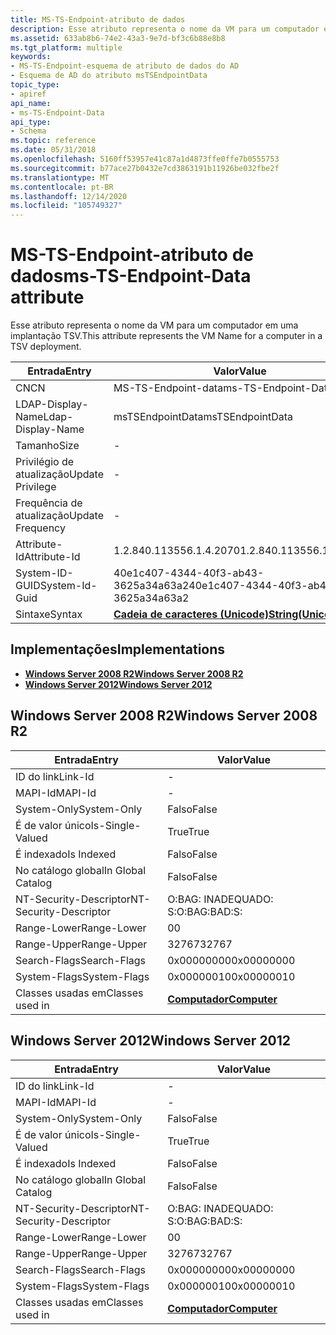 ```yaml
---
title: MS-TS-Endpoint-atributo de dados
description: Esse atributo representa o nome da VM para um computador em uma implantação TSV.
ms.assetid: 633ab8b6-74e2-43a3-9e7d-bf3c6b88e8b8
ms.tgt_platform: multiple
keywords:
- MS-TS-Endpoint-esquema de atributo de dados do AD
- Esquema de AD do atributo msTSEndpointData
topic_type:
- apiref
api_name:
- ms-TS-Endpoint-Data
api_type:
- Schema
ms.topic: reference
ms.date: 05/31/2018
ms.openlocfilehash: 5160ff53957e41c87a1d4873ffe0ffe7b0555753
ms.sourcegitcommit: b77ace27b0432e7cd3863191b11926be032fbe2f
ms.translationtype: MT
ms.contentlocale: pt-BR
ms.lasthandoff: 12/14/2020
ms.locfileid: "105749327"
---
```

# <a name="ms-ts-endpoint-data-attribute"></a><span data-ttu-id="8d99c-105">MS-TS-Endpoint-atributo de dados</span><span class="sxs-lookup"><span data-stu-id="8d99c-105">ms-TS-Endpoint-Data attribute</span></span>

<span data-ttu-id="8d99c-106">Esse atributo representa o nome da VM para um computador em uma implantação TSV.</span><span class="sxs-lookup"><span data-stu-id="8d99c-106">This attribute represents the VM Name for a computer in a TSV deployment.</span></span>



| <span data-ttu-id="8d99c-107">Entrada</span><span class="sxs-lookup"><span data-stu-id="8d99c-107">Entry</span></span> | <span data-ttu-id="8d99c-108">Valor</span><span class="sxs-lookup"><span data-stu-id="8d99c-108">Value</span></span> |
|-------------------|---------------------------------------------|
| <span data-ttu-id="8d99c-109">CN</span><span class="sxs-lookup"><span data-stu-id="8d99c-109">CN</span></span>                | <span data-ttu-id="8d99c-110">MS-TS-Endpoint-data</span><span class="sxs-lookup"><span data-stu-id="8d99c-110">ms-TS-Endpoint-Data</span></span>                         |
| <span data-ttu-id="8d99c-111">LDAP-Display-Name</span><span class="sxs-lookup"><span data-stu-id="8d99c-111">Ldap-Display-Name</span></span> | <span data-ttu-id="8d99c-112">msTSEndpointData</span><span class="sxs-lookup"><span data-stu-id="8d99c-112">msTSEndpointData</span></span>                            |
| <span data-ttu-id="8d99c-113">Tamanho</span><span class="sxs-lookup"><span data-stu-id="8d99c-113">Size</span></span>              | \-                                          |
| <span data-ttu-id="8d99c-114">Privilégio de atualização</span><span class="sxs-lookup"><span data-stu-id="8d99c-114">Update Privilege</span></span>  | \-                                          |
| <span data-ttu-id="8d99c-115">Frequência de atualização</span><span class="sxs-lookup"><span data-stu-id="8d99c-115">Update Frequency</span></span>  | \-                                          |
| <span data-ttu-id="8d99c-116">Attribute-Id</span><span class="sxs-lookup"><span data-stu-id="8d99c-116">Attribute-Id</span></span>      | <span data-ttu-id="8d99c-117">1.2.840.113556.1.4.2070</span><span class="sxs-lookup"><span data-stu-id="8d99c-117">1.2.840.113556.1.4.2070</span></span>                     |
| <span data-ttu-id="8d99c-118">System-ID-GUID</span><span class="sxs-lookup"><span data-stu-id="8d99c-118">System-Id-Guid</span></span>    | <span data-ttu-id="8d99c-119">40e1c407-4344-40f3-ab43-3625a34a63a2</span><span class="sxs-lookup"><span data-stu-id="8d99c-119">40e1c407-4344-40f3-ab43-3625a34a63a2</span></span>        |
| <span data-ttu-id="8d99c-120">Sintaxe</span><span class="sxs-lookup"><span data-stu-id="8d99c-120">Syntax</span></span>            | [<span data-ttu-id="8d99c-121">**Cadeia de caracteres (Unicode)**</span><span class="sxs-lookup"><span data-stu-id="8d99c-121">**String(Unicode)**</span></span>](s-string-unicode.md) |



## <a name="implementations"></a><span data-ttu-id="8d99c-122">Implementações</span><span class="sxs-lookup"><span data-stu-id="8d99c-122">Implementations</span></span>

-   [<span data-ttu-id="8d99c-123">**Windows Server 2008 R2**</span><span class="sxs-lookup"><span data-stu-id="8d99c-123">**Windows Server 2008 R2**</span></span>](#windows-server-2008-r2)
-   [<span data-ttu-id="8d99c-124">**Windows Server 2012**</span><span class="sxs-lookup"><span data-stu-id="8d99c-124">**Windows Server 2012**</span></span>](#windows-server-2012)

## <a name="windows-server-2008-r2"></a><span data-ttu-id="8d99c-125">Windows Server 2008 R2</span><span class="sxs-lookup"><span data-stu-id="8d99c-125">Windows Server 2008 R2</span></span>



| <span data-ttu-id="8d99c-126">Entrada</span><span class="sxs-lookup"><span data-stu-id="8d99c-126">Entry</span></span> | <span data-ttu-id="8d99c-127">Valor</span><span class="sxs-lookup"><span data-stu-id="8d99c-127">Value</span></span> |
|------------------------|-------------------------------------------|
| <span data-ttu-id="8d99c-128">ID do link</span><span class="sxs-lookup"><span data-stu-id="8d99c-128">Link-Id</span></span>                | \-                                        |
| <span data-ttu-id="8d99c-129">MAPI-Id</span><span class="sxs-lookup"><span data-stu-id="8d99c-129">MAPI-Id</span></span>                | \-                                        |
| <span data-ttu-id="8d99c-130">System-Only</span><span class="sxs-lookup"><span data-stu-id="8d99c-130">System-Only</span></span>            | <span data-ttu-id="8d99c-131">Falso</span><span class="sxs-lookup"><span data-stu-id="8d99c-131">False</span></span>                                     |
| <span data-ttu-id="8d99c-132">É de valor único</span><span class="sxs-lookup"><span data-stu-id="8d99c-132">Is-Single-Valued</span></span>       | <span data-ttu-id="8d99c-133">True</span><span class="sxs-lookup"><span data-stu-id="8d99c-133">True</span></span>                                      |
| <span data-ttu-id="8d99c-134">É indexado</span><span class="sxs-lookup"><span data-stu-id="8d99c-134">Is Indexed</span></span>             | <span data-ttu-id="8d99c-135">Falso</span><span class="sxs-lookup"><span data-stu-id="8d99c-135">False</span></span>                                     |
| <span data-ttu-id="8d99c-136">No catálogo global</span><span class="sxs-lookup"><span data-stu-id="8d99c-136">In Global Catalog</span></span>      | <span data-ttu-id="8d99c-137">Falso</span><span class="sxs-lookup"><span data-stu-id="8d99c-137">False</span></span>                                     |
| <span data-ttu-id="8d99c-138">NT-Security-Descriptor</span><span class="sxs-lookup"><span data-stu-id="8d99c-138">NT-Security-Descriptor</span></span> | <span data-ttu-id="8d99c-139">O:BAG: INADEQUADO: S:</span><span class="sxs-lookup"><span data-stu-id="8d99c-139">O:BAG:BAD:S:</span></span>                              |
| <span data-ttu-id="8d99c-140">Range-Lower</span><span class="sxs-lookup"><span data-stu-id="8d99c-140">Range-Lower</span></span>            | <span data-ttu-id="8d99c-141">0</span><span class="sxs-lookup"><span data-stu-id="8d99c-141">0</span></span>                                         |
| <span data-ttu-id="8d99c-142">Range-Upper</span><span class="sxs-lookup"><span data-stu-id="8d99c-142">Range-Upper</span></span>            | <span data-ttu-id="8d99c-143">32767</span><span class="sxs-lookup"><span data-stu-id="8d99c-143">32767</span></span>                                     |
| <span data-ttu-id="8d99c-144">Search-Flags</span><span class="sxs-lookup"><span data-stu-id="8d99c-144">Search-Flags</span></span>           | <span data-ttu-id="8d99c-145">0x00000000</span><span class="sxs-lookup"><span data-stu-id="8d99c-145">0x00000000</span></span>                                |
| <span data-ttu-id="8d99c-146">System-Flags</span><span class="sxs-lookup"><span data-stu-id="8d99c-146">System-Flags</span></span>           | <span data-ttu-id="8d99c-147">0x00000010</span><span class="sxs-lookup"><span data-stu-id="8d99c-147">0x00000010</span></span>                                |
| <span data-ttu-id="8d99c-148">Classes usadas em</span><span class="sxs-lookup"><span data-stu-id="8d99c-148">Classes used in</span></span>        | [<span data-ttu-id="8d99c-149">**Computador**</span><span class="sxs-lookup"><span data-stu-id="8d99c-149">**Computer**</span></span>](c-computer.md)<br/> |



## <a name="windows-server-2012"></a><span data-ttu-id="8d99c-150">Windows Server 2012</span><span class="sxs-lookup"><span data-stu-id="8d99c-150">Windows Server 2012</span></span>



| <span data-ttu-id="8d99c-151">Entrada</span><span class="sxs-lookup"><span data-stu-id="8d99c-151">Entry</span></span> | <span data-ttu-id="8d99c-152">Valor</span><span class="sxs-lookup"><span data-stu-id="8d99c-152">Value</span></span> |
|------------------------|-------------------------------------------|
| <span data-ttu-id="8d99c-153">ID do link</span><span class="sxs-lookup"><span data-stu-id="8d99c-153">Link-Id</span></span>                | \-                                        |
| <span data-ttu-id="8d99c-154">MAPI-Id</span><span class="sxs-lookup"><span data-stu-id="8d99c-154">MAPI-Id</span></span>                | \-                                        |
| <span data-ttu-id="8d99c-155">System-Only</span><span class="sxs-lookup"><span data-stu-id="8d99c-155">System-Only</span></span>            | <span data-ttu-id="8d99c-156">Falso</span><span class="sxs-lookup"><span data-stu-id="8d99c-156">False</span></span>                                     |
| <span data-ttu-id="8d99c-157">É de valor único</span><span class="sxs-lookup"><span data-stu-id="8d99c-157">Is-Single-Valued</span></span>       | <span data-ttu-id="8d99c-158">True</span><span class="sxs-lookup"><span data-stu-id="8d99c-158">True</span></span>                                      |
| <span data-ttu-id="8d99c-159">É indexado</span><span class="sxs-lookup"><span data-stu-id="8d99c-159">Is Indexed</span></span>             | <span data-ttu-id="8d99c-160">Falso</span><span class="sxs-lookup"><span data-stu-id="8d99c-160">False</span></span>                                     |
| <span data-ttu-id="8d99c-161">No catálogo global</span><span class="sxs-lookup"><span data-stu-id="8d99c-161">In Global Catalog</span></span>      | <span data-ttu-id="8d99c-162">Falso</span><span class="sxs-lookup"><span data-stu-id="8d99c-162">False</span></span>                                     |
| <span data-ttu-id="8d99c-163">NT-Security-Descriptor</span><span class="sxs-lookup"><span data-stu-id="8d99c-163">NT-Security-Descriptor</span></span> | <span data-ttu-id="8d99c-164">O:BAG: INADEQUADO: S:</span><span class="sxs-lookup"><span data-stu-id="8d99c-164">O:BAG:BAD:S:</span></span>                              |
| <span data-ttu-id="8d99c-165">Range-Lower</span><span class="sxs-lookup"><span data-stu-id="8d99c-165">Range-Lower</span></span>            | <span data-ttu-id="8d99c-166">0</span><span class="sxs-lookup"><span data-stu-id="8d99c-166">0</span></span>                                         |
| <span data-ttu-id="8d99c-167">Range-Upper</span><span class="sxs-lookup"><span data-stu-id="8d99c-167">Range-Upper</span></span>            | <span data-ttu-id="8d99c-168">32767</span><span class="sxs-lookup"><span data-stu-id="8d99c-168">32767</span></span>                                     |
| <span data-ttu-id="8d99c-169">Search-Flags</span><span class="sxs-lookup"><span data-stu-id="8d99c-169">Search-Flags</span></span>           | <span data-ttu-id="8d99c-170">0x00000000</span><span class="sxs-lookup"><span data-stu-id="8d99c-170">0x00000000</span></span>                                |
| <span data-ttu-id="8d99c-171">System-Flags</span><span class="sxs-lookup"><span data-stu-id="8d99c-171">System-Flags</span></span>           | <span data-ttu-id="8d99c-172">0x00000010</span><span class="sxs-lookup"><span data-stu-id="8d99c-172">0x00000010</span></span>                                |
| <span data-ttu-id="8d99c-173">Classes usadas em</span><span class="sxs-lookup"><span data-stu-id="8d99c-173">Classes used in</span></span>        | [<span data-ttu-id="8d99c-174">**Computador**</span><span class="sxs-lookup"><span data-stu-id="8d99c-174">**Computer**</span></span>](c-computer.md)<br/> |



 

 





